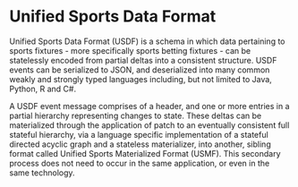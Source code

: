 # Unified Sports Data Format
Unified Sports Data Format (USDF) is a schema in which data pertaining to sports fixtures - more specifically sports betting fixtures - can be statelessly encoded from partial deltas into a consistent structure. USDF events can be serialized to JSON, and deserialized into many common weakly and strongly typed languages including, but not limited to Java, Python, R and C#.

A USDF event message comprises of a header, and one or more entries in a partial hierarchy representing changes to state. These deltas can be materialized through the application of patch to an eventually consistent full stateful hierarchy, via a language specific implementation of a stateful directed acyclic graph and a stateless materializer, into another, sibling format called Unified Sports Materialized Format (USMF). This secondary process does not need to occur in the same application, or even in the same technology.
